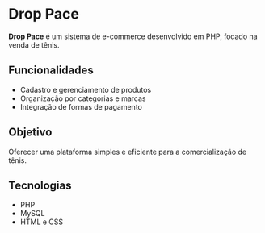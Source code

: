 # Drop Pace  

**Drop Pace** é um sistema de e-commerce desenvolvido em PHP, focado na venda de tênis.  

## Funcionalidades  
- Cadastro e gerenciamento de produtos  
- Organização por categorias e marcas  
- Integração de formas de pagamento  

## Objetivo  
Oferecer uma plataforma simples e eficiente para a comercialização de tênis.  

## Tecnologias  
- PHP  
- MySQL  
- HTML e CSS 

